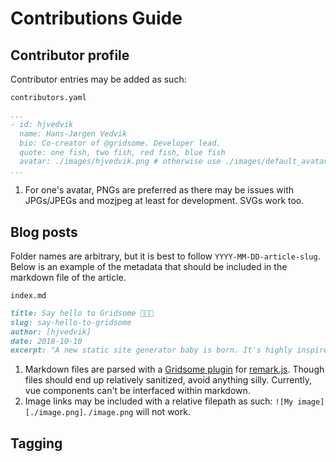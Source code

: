 
# Contributions Guide

## Contributor profile

Contributor entries may be added as such:

`contributors.yaml`
```yaml
...
- id: hjvedvik
  name: Hans-Jørgen Vedvik
  bio: Co-creator of @gridsome. Developer lead.
  quote: one fish, two fish, red fish, blue fish
  avatar: ./images/hjvedvik.png # otherwise use ./images/default_avatar.svg
...
```

1. For one's avatar, PNGs are preferred as there may be issues with JPGs/JPEGs and mozjpeg at least for development. SVGs work too.

## Blog posts

Folder names are arbitrary, but it is best to follow `YYYY-MM-DD-article-slug`. Below is an example of the metadata that should be included in the markdown file of the article.

`index.md`
```markdown
title: Say hello to Gridsome 👶🎉💚
slug: say-hello-to-gridsome
author: [hjvedvik]
date: 2018-10-10
excerpt: "A new static site generator baby is born. It's highly inspired by Gatsby.js (React based) but built on top of Vue.js. We have been working on it for a year and will have a beta ready soon. You can expect this baby to grow up fast!"
```

1. Markdown files are parsed with a [Gridsome plugin](https://gridsome.org/plugins/@gridsome/transformer-remark) for [remark.js](https://remark.js.org/). Though files should end up relatively sanitized, avoid anything silly. Currently, vue components can't be interfaced within markdown.
2. Image links may be included with a relative filepath as such: `![My image][./image.png]`. `/image.png` will not work.

## Tagging

